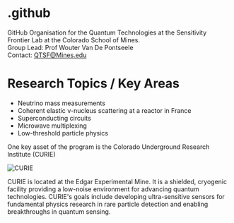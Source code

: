 # .github

GitHub Organisation for the Quantum Technologies at the Sensitivity Frontier Lab at the Colorado School of Mines.  
Group Lead: Prof Wouter Van De Pontseele   
Contact: QTSF@Mines.edu  

# Research Topics / Key Areas

* Neutrino mass measurements
* Coherent elastic ν-nucleus scattering at a reactor in France
* Superconducting circuits
* Microwave multiplexing
* Low-threshold particle physics

One key asset of the program is the Colorado Underground Research Institute (CURIE)

![CURIE](CURIE.png "Cartoon for the Colorado Underground Research Institute")

CURIE is located at the Edgar Experimental Mine. It is a shielded, cryogenic facility providing a low-noise environment for advancing quantum technologies. CURIE's goals include developing ultra-sensitive sensors for fundamental physics research in rare particle detection and enabling breakthroughs in quantum sensing.